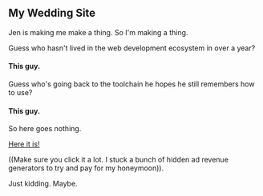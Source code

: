 ## My Wedding Site
Jen is making me make a thing. So I'm making a thing.

Guess who hasn't lived in the web development ecosystem in over a year?

#### This guy.

Guess who's going back to the toolchain he hopes he still remembers how to use?

#### This guy.

So here goes nothing.

[Here it is!](http://jarrodplusjen.wedding)

((Make sure you click it a lot. I stuck a bunch of hidden ad revenue generators to try and pay for my honeymoon)).

Just kidding. Maybe.